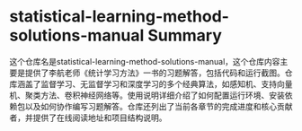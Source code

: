 # statistical-learning-method-solutions-manual Summary

这个仓库名是statistical-learning-method-solutions-manual，这个仓库内容主要是提供了李航老师《统计学习方法》一书的习题解答，包括代码和运行截图。仓库涵盖了监督学习、无监督学习和深度学习的多个经典算法，如感知机、支持向量机、聚类方法、卷积神经网络等。使用说明详细介绍了如何配置运行环境、安装依赖包以及如何协作编写习题解答。仓库还列出了当前各章节的完成进度和核心贡献者，并提供了在线阅读地址和项目结构说明。